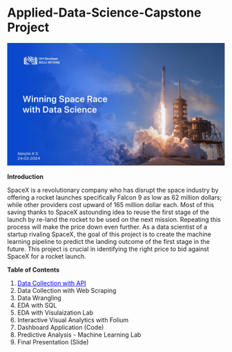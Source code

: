 # Applied-Data-Science-Capstone Project
![Applied-Data-Science-Capstone Project](Data%20Scinence%20Capstone-Presentation%20(1).jpg)

**Introduction**

SpaceX is a revolutionary company who has disrupt the space industry by offering a rocket launches specifically Falcon 9 as low as 62 million dollars; while other providers cost upward of 165 million dollar each. Most of this saving thanks to SpaceX astounding idea to reuse the first stage of the launch by re-land the rocket to be used on the next mission. Repeating this process will make the price down even further. As a data scientist of a startup rivaling SpaceX, the goal of this project is to create the machine learning pipeline to predict the landing outcome of the first stage in the future. This project is crucial in identifying the right price to bid against SpaceX for a rocket launch.

**Table of Contents**

1. <a href="SpaceX-Data Collection API.ipynb" style="color: blue; text-decoration: underline;">Data Collection with API</a>
2. Data Collection with Web Scraping
3. Data Wrangling
4. EDA with SQL
5. EDA with Visulaization Lab
6. Interactive Visual Analytics with Folium
7. Dashboard Application (Code)
8. Predictive Analysis - Machine Learning Lab
9. Final Presentation (Slide)

